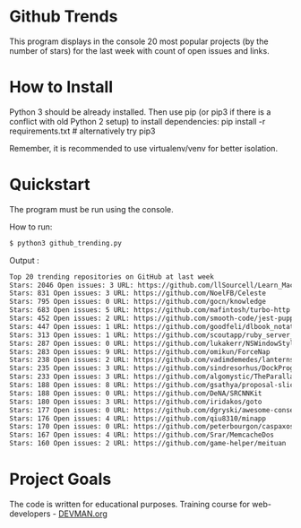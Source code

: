# Github Trends

This program displays in the console 20 most popular projects (by the number of stars) for the last week with count of  open issues and 
links.

# How to Install

Python 3 should be already installed. Then use pip (or pip3 if there is a conflict with old Python 2 setup) to install dependencies:
pip install -r requirements.txt # alternatively try pip3

Remember, it is recommended to use virtualenv/venv for better isolation.

# Quickstart

The program must be run using the console.

How to run:
```bash
$ python3 github_trending.py
```
Output :
```bash
Top 20 trending repositories on GitHub at last week
Stars: 2046 Open issues: 3 URL: https://github.com/llSourcell/Learn_Machine_Learning_in_3_Months
Stars: 831 Open issues: 3 URL: https://github.com/NoelFB/Celeste
Stars: 795 Open issues: 0 URL: https://github.com/gocn/knowledge
Stars: 683 Open issues: 5 URL: https://github.com/mafintosh/turbo-http
Stars: 452 Open issues: 2 URL: https://github.com/smooth-code/jest-puppeteer
Stars: 447 Open issues: 1 URL: https://github.com/goodfeli/dlbook_notation
Stars: 313 Open issues: 1 URL: https://github.com/scoutapp/ruby_server_timing
Stars: 287 Open issues: 0 URL: https://github.com/lukakerr/NSWindowStyles
Stars: 283 Open issues: 9 URL: https://github.com/omikun/ForceNap
Stars: 238 Open issues: 2 URL: https://github.com/vadimdemedes/lanterns
Stars: 235 Open issues: 3 URL: https://github.com/sindresorhus/DockProgress
Stars: 233 Open issues: 3 URL: https://github.com/algomystic/TheParallaxView
Stars: 188 Open issues: 8 URL: https://github.com/gsathya/proposal-slice-notation
Stars: 188 Open issues: 0 URL: https://github.com/DeNA/SRCNNKit
Stars: 180 Open issues: 3 URL: https://github.com/iridakos/goto
Stars: 177 Open issues: 0 URL: https://github.com/dgryski/awesome-consensus
Stars: 176 Open issues: 4 URL: https://github.com/qiu8310/minapp
Stars: 170 Open issues: 0 URL: https://github.com/peterbourgon/caspaxos
Stars: 167 Open issues: 4 URL: https://github.com/Srar/MemcacheDos
Stars: 160 Open issues: 2 URL: https://github.com/game-helper/meituan
```

# Project Goals

The code is written for educational purposes. Training course for web-developers - [DEVMAN.org](https://devman.org)

